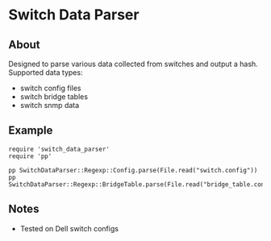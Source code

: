 # Switch Data Parser

## About

Designed to parse various data collected from switches and output a hash. Supported data types:

* switch config files
* switch bridge tables
* switch snmp data

## Example

```
require 'switch_data_parser'
require 'pp'

pp SwitchDataParser::Regexp::Config.parse(File.read("switch.config"))
pp SwitchDataParser::Regexp::BridgeTable.parse(File.read("bridge_table.config"))
```

## Notes

* Tested on Dell switch configs
